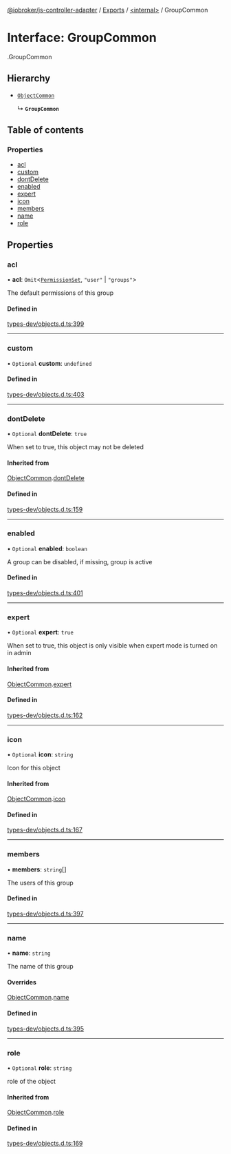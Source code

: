 [@iobroker/js-controller-adapter](../README.md) / [Exports](../modules.md) / [<internal\>](../modules/internal_.md) / GroupCommon

# Interface: GroupCommon

[<internal>](../modules/internal_.md).GroupCommon

## Hierarchy

- [`ObjectCommon`](internal_.ObjectCommon.md)

  ↳ **`GroupCommon`**

## Table of contents

### Properties

- [acl](internal_.GroupCommon.md#acl)
- [custom](internal_.GroupCommon.md#custom)
- [dontDelete](internal_.GroupCommon.md#dontdelete)
- [enabled](internal_.GroupCommon.md#enabled)
- [expert](internal_.GroupCommon.md#expert)
- [icon](internal_.GroupCommon.md#icon)
- [members](internal_.GroupCommon.md#members)
- [name](internal_.GroupCommon.md#name)
- [role](internal_.GroupCommon.md#role)

## Properties

### acl

• **acl**: `Omit`<[`PermissionSet`](internal_.PermissionSet.md), ``"user"`` \| ``"groups"``\>

The default permissions of this group

#### Defined in

[types-dev/objects.d.ts:399](https://github.com/ioBroker/ioBroker.js-controller/blob/7e1697a1/packages/types-dev/objects.d.ts#L399)

___

### custom

• `Optional` **custom**: `undefined`

#### Defined in

[types-dev/objects.d.ts:403](https://github.com/ioBroker/ioBroker.js-controller/blob/7e1697a1/packages/types-dev/objects.d.ts#L403)

___

### dontDelete

• `Optional` **dontDelete**: ``true``

When set to true, this object may not be deleted

#### Inherited from

[ObjectCommon](internal_.ObjectCommon.md).[dontDelete](internal_.ObjectCommon.md#dontdelete)

#### Defined in

[types-dev/objects.d.ts:159](https://github.com/ioBroker/ioBroker.js-controller/blob/7e1697a1/packages/types-dev/objects.d.ts#L159)

___

### enabled

• `Optional` **enabled**: `boolean`

A group can be disabled, if missing, group is active

#### Defined in

[types-dev/objects.d.ts:401](https://github.com/ioBroker/ioBroker.js-controller/blob/7e1697a1/packages/types-dev/objects.d.ts#L401)

___

### expert

• `Optional` **expert**: ``true``

When set to true, this object is only visible when expert mode is turned on in admin

#### Inherited from

[ObjectCommon](internal_.ObjectCommon.md).[expert](internal_.ObjectCommon.md#expert)

#### Defined in

[types-dev/objects.d.ts:162](https://github.com/ioBroker/ioBroker.js-controller/blob/7e1697a1/packages/types-dev/objects.d.ts#L162)

___

### icon

• `Optional` **icon**: `string`

Icon for this object

#### Inherited from

[ObjectCommon](internal_.ObjectCommon.md).[icon](internal_.ObjectCommon.md#icon)

#### Defined in

[types-dev/objects.d.ts:167](https://github.com/ioBroker/ioBroker.js-controller/blob/7e1697a1/packages/types-dev/objects.d.ts#L167)

___

### members

• **members**: `string`[]

The users of this group

#### Defined in

[types-dev/objects.d.ts:397](https://github.com/ioBroker/ioBroker.js-controller/blob/7e1697a1/packages/types-dev/objects.d.ts#L397)

___

### name

• **name**: `string`

The name of this group

#### Overrides

[ObjectCommon](internal_.ObjectCommon.md).[name](internal_.ObjectCommon.md#name)

#### Defined in

[types-dev/objects.d.ts:395](https://github.com/ioBroker/ioBroker.js-controller/blob/7e1697a1/packages/types-dev/objects.d.ts#L395)

___

### role

• `Optional` **role**: `string`

role of the object

#### Inherited from

[ObjectCommon](internal_.ObjectCommon.md).[role](internal_.ObjectCommon.md#role)

#### Defined in

[types-dev/objects.d.ts:169](https://github.com/ioBroker/ioBroker.js-controller/blob/7e1697a1/packages/types-dev/objects.d.ts#L169)

